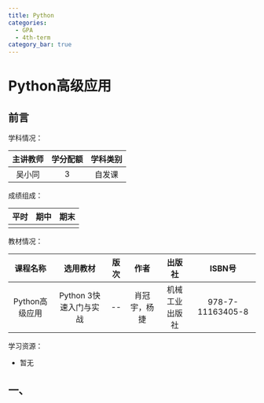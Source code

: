 ```yaml
---
title: Python
categories:
  - GPA
  - 4th-term
category_bar: true
---
```


# Python高级应用

## 前言

学科情况：

| 主讲教师 | 学分配额 | 学科类别 |
| :------: | :------: | :------: |
|  吴小同  |    3     |  自发课  |

成绩组成：

| 平时 | 期中 | 期末 |
| :--: | :--: | :--: |
|      |      |      |

教材情况：

|    课程名称    |        选用教材        | 版次 |     作者     |     出版社     |      ISBN号      |
| :------------: | :--------------------: | :--: | :----------: | :------------: | :--------------: |
| Python高级应用 | Python 3快速入门与实战 |  --  | 肖冠宇，杨捷 | 机械工业出版社 | 978-7-11163405-8 |

学习资源：

- 暂无

## 一、
